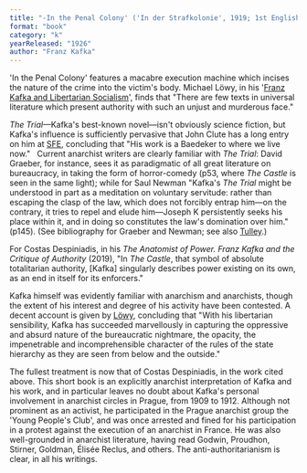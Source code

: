 ```yaml
---
title: "-In the Penal Colony' ('In der Strafkolonie', 1919; 1st English translation 1941); The Trial (Der Process / Der Prozeß, 1925; 1st English translation) 1937; The Castle (Das Schloß, 1926; 1st English translation 1930)"
format: "book"
category: "k"
yearReleased: "1926"
author: "Franz Kafka"
---
```

'In the Penal Colony' features a macabre execution machine which incises the nature of the crime into the victim's body. Michael Löwy, in his '[Franz Kafka and Libertarian Socialism](https://theanarchistlibrary.org/library/michael-lowy-franz-kafka-and-libertarian-socialism)', finds that "There are few texts in universal literature which present authority with such an unjust and murderous face."

*The Trial*—Kafka's best-known novel—isn't obviously science fiction, but Kafka's influence is sufficiently pervasive that John Clute has a long entry on him at [SFE](http://www.sf-encyclopedia.com/entry/kafka_franz), concluding that "His work is a Baedeker to where we live now."
 
Current anarchist writers are clearly familiar with _The Trial_: David Graeber, for instance, sees it as paradigmatic of all great literature on bureaucracy, in taking the form of horror-comedy (p53, where _The Castle_ is seen in the same light); while for Saul Newman "Kafka's _The Trial_ might be understood in part as a meditation on voluntary servitude: rather than escaping the clasp of the law, which does not forcibly entrap him—on the contrary, it tries to repel and elude him—Joseph K persistently seeks his place within it, and in doing so constitutes the law's domination over him." (p145). (See bibliography for Graeber and Newman; see also [Tulley](https://www.lwbooks.co.uk/sites/default/files/anarchiststudies26.2_03tulley.pdf).)

For Costas Despiniadis, in his _The Anatomist of Power. Franz Kafka and the Critique of Authority_ (2019), "In _The Castle_, that symbol of absolute totalitarian authority, [Kafka] singularly describes power existing on its own, as an end in itself for its enforcers."

Kafka himself was evidently familiar with anarchism and anarchists, though the extent of his interest and degree of his activity have been contested. A decent account is given by [Löwy](https://theanarchistlibrary.org/library/michael-lowy-franz-kafka-and-libertarian-socialism), concluding that "With his libertarian sensibility, Kafka has succeeded marvellously in capturing the oppressive and absurd nature of the bureaucratic nightmare, the opacity, the impenetrable and incomprehensible character of the rules of the state hierarchy as they are seen from below and the outside."

The fullest treatment is now that of Costas Despiniadis, in the work cited above. This short book is an explicitly anarchist interpretation of Kafka and his work, and in particular leaves no doubt about Kafka's personal involvement in anarchist circles in Prague, from 1909 to 1912. Although not prominent as an activist, he participated in the Prague anarchist group the 'Young People's Club', and was once arrested and fined for his participation in a protest against the execution of an anarchist in France. He was also well-grounded in anarchist literature, having read Godwin, Proudhon, Stirner, Goldman, Élisée Reclus, and others. The anti-authoritarianism is clear, in all his writings.
